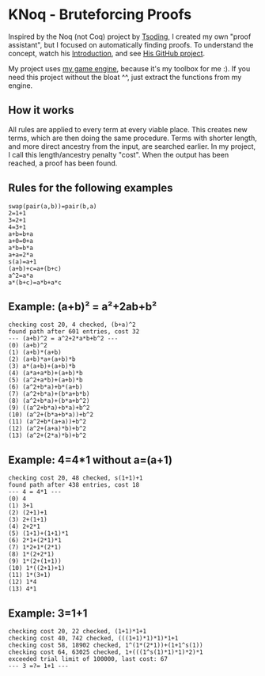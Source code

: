 # KNoq - Bruteforcing Proofs

Inspired by the Noq (not Coq) project by [Tsoding](https://twitch.tv/tsoding), I created my own "proof assistant", but I focused on automatically finding proofs.
To understand the concept, watch his [Introduction](https://www.youtube.com/watch?v=Ra_Fk7JFMoo), and see [His GitHub project](https://github.com/tsoding/Noq).

My project uses [my game engine](https://github.com/AntonioNoack/RemsEngine), because it's my toolbox for me :).
If you need this project without the bloat ^^, just extract the functions from my engine.

## How it works

All rules are applied to every term at every viable place. This creates new terms, which are then doing the same procedure.
Terms with shorter length, and more direct ancestry from the input, are searched earlier. In my project, I call this length/ancestry penalty "cost".
When the output has been reached, a proof has been found.

## Rules for the following examples
```
swap(pair(a,b))=pair(b,a)
2=1+1
3=2+1
4=3+1
a+b=b+a
a+0=0+a
a*b=b*a
a+a=2*a
s(a)=a+1
(a+b)+c=a+(b+c)
a^2=a*a
a*(b+c)=a*b+a*c
```

## Example: (a+b)² = a²+2ab+b²

```
checking cost 20, 4 checked, (b+a)^2
found path after 601 entries, cost 32
--- (a+b)^2 = a^2+2*a*b+b^2 ---
(0) (a+b)^2
(1) (a+b)*(a+b)
(2) (a+b)*a+(a+b)*b
(3) a*(a+b)+(a+b)*b
(4) (a*a+a*b)+(a+b)*b
(5) (a^2+a*b)+(a+b)*b
(6) (a^2+b*a)+b*(a+b)
(7) (a^2+b*a)+(b*a+b*b)
(8) (a^2+b*a)+(b*a+b^2)
(9) ((a^2+b*a)+b*a)+b^2
(10) (a^2+(b*a+b*a))+b^2
(11) (a^2+b*(a+a))+b^2
(12) (a^2+(a+a)*b)+b^2
(13) (a^2+(2*a)*b)+b^2
```

## Example: 4=4*1 without a=(a+1)
```
checking cost 20, 48 checked, s(1+1)+1
found path after 438 entries, cost 18
--- 4 = 4*1 ---
(0) 4
(1) 3+1
(2) (2+1)+1
(3) 2+(1+1)
(4) 2+2*1
(5) (1+1)+(1+1)*1
(6) 2*1+(2*1)*1
(7) 1*2+1*(2*1)
(8) 1*(2+2*1)
(9) 1*(2+(1+1))
(10) 1*((2+1)+1)
(11) 1*(3+1)
(12) 1*4
(13) 4*1
```

## Example: 3=1+1
```
checking cost 20, 22 checked, (1+1)*1+1
checking cost 40, 742 checked, (((1+1)*1)*1)*1+1
checking cost 58, 18902 checked, 1^(1*(2*1))+(1+1^s(1))
checking cost 64, 63025 checked, 1+(((1^s(1)*1)*1)*2)*1
exceeded trial limit of 100000, last cost: 67
--- 3 =?= 1+1 ---
```